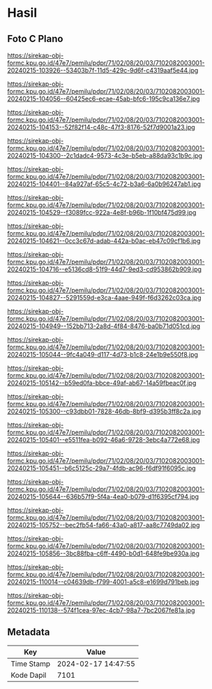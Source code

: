 # Hasil

## Foto C Plano

https://sirekap-obj-formc.kpu.go.id/47e7/pemilu/pdpr/71/02/08/20/03/7102082003001-20240215-103926--53403b7f-11d5-429c-9d6f-c4319aaf5e44.jpg

https://sirekap-obj-formc.kpu.go.id/47e7/pemilu/pdpr/71/02/08/20/03/7102082003001-20240215-104056--60425ec6-ecae-45ab-bfc6-195c9ca136e7.jpg

https://sirekap-obj-formc.kpu.go.id/47e7/pemilu/pdpr/71/02/08/20/03/7102082003001-20240215-104153--52f82f14-c48c-47f3-8176-52f7d9001a23.jpg

https://sirekap-obj-formc.kpu.go.id/47e7/pemilu/pdpr/71/02/08/20/03/7102082003001-20240215-104300--2c1dadc4-9573-4c3e-b5eb-a88da93c1b9c.jpg

https://sirekap-obj-formc.kpu.go.id/47e7/pemilu/pdpr/71/02/08/20/03/7102082003001-20240215-104401--84a927af-65c5-4c72-b3a6-6a0b96247ab1.jpg

https://sirekap-obj-formc.kpu.go.id/47e7/pemilu/pdpr/71/02/08/20/03/7102082003001-20240215-104529--f3089fcc-922a-4e8f-b96b-1f10bf475d99.jpg

https://sirekap-obj-formc.kpu.go.id/47e7/pemilu/pdpr/71/02/08/20/03/7102082003001-20240215-104621--0cc3c67d-adab-442a-b0ac-eb47c09cf1b6.jpg

https://sirekap-obj-formc.kpu.go.id/47e7/pemilu/pdpr/71/02/08/20/03/7102082003001-20240215-104716--e5136cd8-51f9-44d7-9ed3-cd953862b909.jpg

https://sirekap-obj-formc.kpu.go.id/47e7/pemilu/pdpr/71/02/08/20/03/7102082003001-20240215-104827--5291559d-e3ca-4aae-949f-f6d3262c03ca.jpg

https://sirekap-obj-formc.kpu.go.id/47e7/pemilu/pdpr/71/02/08/20/03/7102082003001-20240215-104949--152bb713-2a8d-4f84-8476-ba0b71d051cd.jpg

https://sirekap-obj-formc.kpu.go.id/47e7/pemilu/pdpr/71/02/08/20/03/7102082003001-20240215-105044--9fc4a049-d117-4d73-b1c8-24e1b9e550f8.jpg

https://sirekap-obj-formc.kpu.go.id/47e7/pemilu/pdpr/71/02/08/20/03/7102082003001-20240215-105142--b59ed0fa-bbce-49af-ab67-14a59fbeac0f.jpg

https://sirekap-obj-formc.kpu.go.id/47e7/pemilu/pdpr/71/02/08/20/03/7102082003001-20240215-105300--c93dbb01-7828-46db-8bf9-d395b3ff8c2a.jpg

https://sirekap-obj-formc.kpu.go.id/47e7/pemilu/pdpr/71/02/08/20/03/7102082003001-20240215-105401--e5511fea-b092-46a6-9728-3ebc4a772e68.jpg

https://sirekap-obj-formc.kpu.go.id/47e7/pemilu/pdpr/71/02/08/20/03/7102082003001-20240215-105451--b6c5125c-29a7-4fdb-ac96-f6df91f6095c.jpg

https://sirekap-obj-formc.kpu.go.id/47e7/pemilu/pdpr/71/02/08/20/03/7102082003001-20240215-105644--636b57f9-5f4a-4ea0-b079-d1f6395cf794.jpg

https://sirekap-obj-formc.kpu.go.id/47e7/pemilu/pdpr/71/02/08/20/03/7102082003001-20240215-105752--bec2fb54-fa66-43a0-a817-aa8c7749da02.jpg

https://sirekap-obj-formc.kpu.go.id/47e7/pemilu/pdpr/71/02/08/20/03/7102082003001-20240215-105856--3bc88fba-c6ff-4490-b0d1-648fe9be930a.jpg

https://sirekap-obj-formc.kpu.go.id/47e7/pemilu/pdpr/71/02/08/20/03/7102082003001-20240215-110014--c04639db-f799-4001-a5c8-e1699d791beb.jpg

https://sirekap-obj-formc.kpu.go.id/47e7/pemilu/pdpr/71/02/08/20/03/7102082003001-20240215-110138--574f1cea-97ec-4cb7-98a7-7bc2067fe81a.jpg


## Metadata

| Key        | Value               |
| ---------- | ------------------- |
| Time Stamp | 2024-02-17 14:47:55 |
| Kode Dapil | 7101                |



